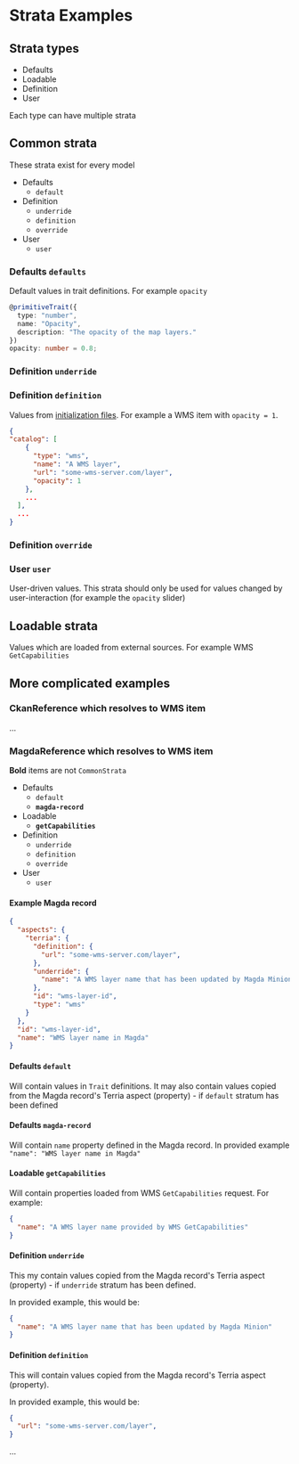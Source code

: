 # Strata Examples

## Strata types

- Defaults
- Loadable
- Definition
- User

Each type can have multiple strata

## Common strata

These strata exist for every model

- Defaults
  - `default`
- Definition
  - `underride`
  - `definition`
  - `override`
- User
  - `user`

### Defaults `defaults`

Default values in trait definitions. For example `opacity`

```ts
@primitiveTrait({
  type: "number",
  name: "Opacity",
  description: "The opacity of the map layers."
})
opacity: number = 0.8;
```

### Definition `underride`



### Definition `definition`

Values from [initialization files](https://github.com/TerriaJS/terriajs/blob/main/doc/customizing/initialization-files.md). For example a WMS item with `opacity = 1`.

```json
{
"catalog": [
    {
      "type": "wms",
      "name": "A WMS layer",
      "url": "some-wms-server.com/layer",
      "opacity": 1
    },
    ...
  ],
  ...
}
```

### Definition `override`

### User `user`

User-driven values. This strata should only be used for values changed by user-interaction (for example the `opacity` slider)

## Loadable strata

Values which are loaded from external sources. For example WMS `GetCapabilities`

## More complicated examples

### CkanReference which resolves to WMS item

...


### MagdaReference which resolves to WMS item

**Bold** items are not `CommonStrata`

- Defaults
  - `default`
  - **`magda-record`**
- Loadable
  - **`getCapabilities`**
- Definition
  - `underride`
  - `definition`
  - `override`
- User
  - `user`

#### Example Magda record

```json
{
  "aspects": {
    "terria": {
      "definition": {
        "url": "some-wms-server.com/layer",
      },
      "underride": {
        "name": "A WMS layer name that has been updated by Magda Minion"
      },
      "id": "wms-layer-id",
      "type": "wms"
    }
  },
  "id": "wms-layer-id",
  "name": "WMS layer name in Magda"
}
```

#### Defaults `default`

Will contain values in `Trait` definitions. It may also contain values copied from the Magda record's Terria aspect (property) - if `default` stratum has been defined

#### Defaults `magda-record`

Will contain `name` property defined in the Magda record. In provided example `"name": "WMS layer name in Magda"`

#### Loadable `getCapabilities`

Will contain properties loaded from WMS `GetCapabilities` request. For example: 

```json
{
  "name": "A WMS layer name provided by WMS GetCapabilities"
}
```

#### Definition `underride`

This my contain values copied from the Magda record's Terria aspect (property) - if `underride` stratum has been defined.

In provided example, this would be:

```json
{
  "name": "A WMS layer name that has been updated by Magda Minion"
}
```

#### Definition `definition`

This will contain values copied from the Magda record's Terria aspect (property).


In provided example, this would be:

```json
{
  "url": "some-wms-server.com/layer",
}
```

...
